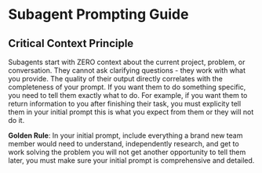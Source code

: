 # Subagent Prompting Guide

## Critical Context Principle

Subagents start with ZERO context about the current project, problem, or conversation. They cannot ask clarifying questions - they work with what you provide. The quality of their output directly correlates with the completeness of your prompt. If you want them to do something specific, you need to tell them exactly what to do. For example, if you want them to return information to you after finishing their task, you must explicity tell them in your initial prompt this is what you expect from them or they will not do it.

**Golden Rule**: In your initial prompt, include everything a brand new team member would need to understand, independently research, and get to work solving the problem you will not get another opportunity to tell them later, you must make sure your initial prompt is comprehensive and detailed.
